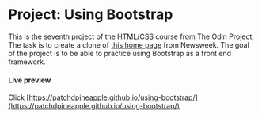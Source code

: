 # Project: Using Bootstrap

This is the seventh project of the HTML/CSS course from The Odin Project.\
The task is to create a clone of [this home page](https://www.newsweek.com/) from Newsweek.
The goal of the project is to be able to practice using Bootstrap as a front end framework.

#### Live preview

Click [https://patchdpineapple.github.io/using-bootstrap/](https://patchdpineapple.github.io/using-bootstrap/)
